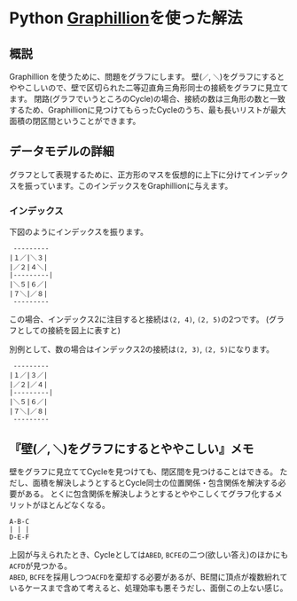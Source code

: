 # Python [Graphillion](https://github.com/takemaru/graphillion)を使った解法

## 概説
Graphillion を使うために、問題をグラフにします。
壁(`／`, `＼`)をグラフにするとややこしいので、壁で区切られた二等辺直角三角形同士の接続をグラフに見立てます。
閉路(グラフでいうところのCycle)の場合、接続の数は三角形の数と一致するため、Graphillionに見つけてもらったCycleのうち、最も長いリストが最大面積の閉区間ということができます。

## データモデルの詳細
グラフとして表現するために、正方形のマスを仮想的に上下に分けてインデックスを振っています。このインデックスをGraphillionに与えます。


### インデックス
下図のようにインデックスを振ります。

```
 --------- 
|１／|＼３|
|／２|４＼|
|---------|
|＼５|６／|
|７＼|／８|
 --------- 
```
この場合、インデックス2に注目すると接続は`(2, 4)`, `(2, 5)`の2つです。
(グラフとしての接続を図上に表すと)

別例として、数の場合はインデックス2の接続は`(2, 3)`, `(2, 5)`になります。
```
 --------- 
|１／|３／|
|／２|／４|
|---------|
|＼５|６／|
|７＼|／８|
 --------- 
```


## 『壁(`／`, `＼`)をグラフにするとややこしい』メモ
壁をグラフに見立ててCycleを見つけても、閉区間を見つけることはできる。
ただし、面積を解決しようとするとCycle同士の位置関係・包含関係を解決する必要がある。
とくに包含関係を解決しようとするとややこしくてグラフ化するメリットがほとんどなくなる。

```
A-B-C
| | |
D-E-F
```

上図が与えられたとき、Cycleとしては`ABED`, `BCFE`の二つ(欲しい答え)のほかにも`ACFD`が見つかる。  
`ABED`, `BCFE`を採用しつつ`ACFD`を棄却する必要があるが、BE間に頂点が複数紛れているケースまで含めて考えると、処理効率も悪そうだし、面倒この上ない感じ。
